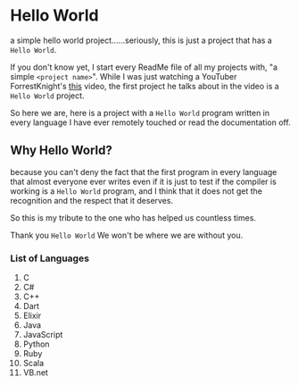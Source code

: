 # Hello World
a simple hello world project......seriously, this is just a project that has a `Hello World`.

If you don't know yet, I start every ReadMe file of all my projects with, "a simple `<project name>`". While I was just watching a YouTuber ForrestKnight's [this](https://www.youtube.com/watch?v=n2B-FClr5rA&list=PLiVe36BQmGS0--r2m1gHuC7vOqWTWaeUE&index=8) video, the first project he talks about in the video is a `Hello World` project. 

So here we are, here is a project with a `Hello World` program written in every language I have ever remotely touched or read the documentation off.

## Why Hello World?
because you can't deny the fact that the first program in every language that almost everyone ever writes even if it is just to test if the compiler is working is a `Hello World` program, and I think that it does not get the recognition and the respect that it deserves.

So this is my tribute to the one who has helped us countless times.

Thank you `Hello World` We won't be where we are without you.

### List of Languages
1. C
2. C#
3. C++
4. Dart
5. Elixir
6. Java
7. JavaScript
8. Python
9. Ruby
10. Scala
11. VB.net
